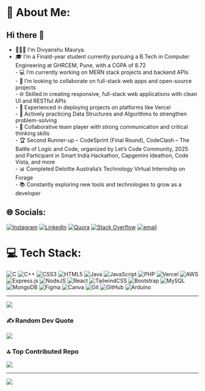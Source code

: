 # 💫 About Me:
## Hi there 👋
- 👨🏻‍🎓 I'm Divyanshu Maurya.<br>
- 🎓 I’m a Finald-year student currently pursuing a B.Tech in Computer Engineering at GHRCEM, Pune, with a CGPA of 8.72 <br>- 💻 I’m currently working on MERN stack projects and backend APIs<br>- 🤝 I’m looking to collaborate on full-stack web apps and open-source projects<br>- 🌐 Skilled in creating responsive, full-stack web applications with clean UI and RESTful APIs<br>- 🚀 Experienced in deploying projects on platforms like Vercel<br>- 🧠 Actively practicing Data Structures and Algorithms to strengthen problem-solving<br>- 🤝 Collaborative team player with strong communication and critical thinking skills<br>- 🏆 Second Runner-up – CodeSprint (Final Round), CodeClash – The Battle of Logic and Code, organized by Let’s Code Community, 2025 and Participant in Smart India Hackathon, Capgemini Ideathon, Code Vista, and more<br>- 📊 Completed Deloitte Australia’s Technology Virtual Internship on Forage<br>- 📚 Constantly exploring new tools and technologies to grow as a developer


## 🌐 Socials:
[![Instagram](https://img.shields.io/badge/Instagram-%23E4405F.svg?logo=Instagram&logoColor=white)](https://instagram.com/itz_dev_024) [![LinkedIn](https://img.shields.io/badge/LinkedIn-%230077B5.svg?logo=linkedin&logoColor=white)](https://linkedin.com/in/divyanshu-maurya-ved/) [![Quora](https://img.shields.io/badge/Quora-%23B92B27.svg?logo=Quora&logoColor=white)](https://quora.com/profile/Dev-Maurya-96) [![Stack Overflow](https://img.shields.io/badge/-Stackoverflow-FE7A16?logo=stack-overflow&logoColor=white)](https://stackoverflow.com/users/divyanshu-maurya) [![email](https://img.shields.io/badge/Email-D14836?logo=gmail&logoColor=white)](mailto:024dev024@gmail.com) 

# 💻 Tech Stack:
![C](https://img.shields.io/badge/c-%2300599C.svg?style=for-the-badge&logo=c&logoColor=white) ![C++](https://img.shields.io/badge/c++-%2300599C.svg?style=for-the-badge&logo=c%2B%2B&logoColor=white) ![CSS3](https://img.shields.io/badge/css3-%231572B6.svg?style=for-the-badge&logo=css3&logoColor=white) ![HTML5](https://img.shields.io/badge/html5-%23E34F26.svg?style=for-the-badge&logo=html5&logoColor=white) ![Java](https://img.shields.io/badge/java-%23ED8B00.svg?style=for-the-badge&logo=openjdk&logoColor=white) ![JavaScript](https://img.shields.io/badge/javascript-%23323330.svg?style=for-the-badge&logo=javascript&logoColor=%23F7DF1E) ![PHP](https://img.shields.io/badge/php-%23777BB4.svg?style=for-the-badge&logo=php&logoColor=white) ![Vercel](https://img.shields.io/badge/vercel-%23000000.svg?style=for-the-badge&logo=vercel&logoColor=white) ![AWS](https://img.shields.io/badge/AWS-%23FF9900.svg?style=for-the-badge&logo=amazon-aws&logoColor=white) ![Express.js](https://img.shields.io/badge/express.js-%23404d59.svg?style=for-the-badge&logo=express&logoColor=%2361DAFB) ![NodeJS](https://img.shields.io/badge/node.js-6DA55F?style=for-the-badge&logo=node.js&logoColor=white) ![React](https://img.shields.io/badge/react-%2320232a.svg?style=for-the-badge&logo=react&logoColor=%2361DAFB) ![TailwindCSS](https://img.shields.io/badge/tailwindcss-%2338B2AC.svg?style=for-the-badge&logo=tailwind-css&logoColor=white) ![Bootstrap](https://img.shields.io/badge/bootstrap-%238511FA.svg?style=for-the-badge&logo=bootstrap&logoColor=white) ![MySQL](https://img.shields.io/badge/mysql-4479A1.svg?style=for-the-badge&logo=mysql&logoColor=white) ![MongoDB](https://img.shields.io/badge/MongoDB-%234ea94b.svg?style=for-the-badge&logo=mongodb&logoColor=white) ![Figma](https://img.shields.io/badge/figma-%23F24E1E.svg?style=for-the-badge&logo=figma&logoColor=white) ![Canva](https://img.shields.io/badge/Canva-%2300C4CC.svg?style=for-the-badge&logo=Canva&logoColor=white) ![Git](https://img.shields.io/badge/git-%23F05033.svg?style=for-the-badge&logo=git&logoColor=white) ![GitHub](https://img.shields.io/badge/github-%23121011.svg?style=for-the-badge&logo=github&logoColor=white) ![Arduino](https://img.shields.io/badge/-Arduino-00979D?style=for-the-badge&logo=Arduino&logoColor=white)


---
[![](https://visitcount.itsvg.in/api?id=divyanshu-500&icon=0&color=0)](https://visitcount.itsvg.in)


### ✍️ Random Dev Quote
![](https://quotes-github-readme.vercel.app/api?type=horizontal&theme=radical)

### 🔝 Top Contributed Repo
![](https://github-contributor-stats.vercel.app/api?username=divyanshu-500&limit=5&theme=dark&combine_all_yearly_contributions=true)

---
[![](https://visitcount.itsvg.in/api?id=divyanshu-500&icon=0&color=0)](https://visitcount.itsvg.in)

